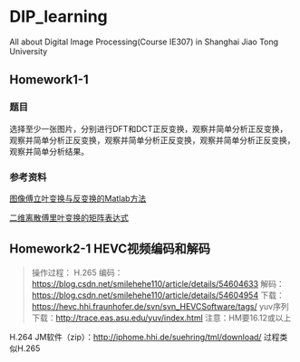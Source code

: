 # DIP_learning
All about Digital Image Processing(Course IE307) in Shanghai Jiao Tong University

## Homework1-1
### 题目
选择至少一张图片，分别进行DFT和DCT正反变换，观察并简单分析正反变换，观察并简单分析正反变换，观察并简单分析正反变换，观察并简单分析正反变换，观察并简单分析结果。
### 参考资料
[图像傅立叶变换与反变换的Matlab方法](https://blog.csdn.net/u014030117/article/details/46389747)

[二维离散傅里叶变换的矩阵表达式](https://blog.csdn.net/revitalise/article/details/83118966)

## Homework2-1 HEVC视频编码和解码
>操作过程：
H.265
编码：https://blog.csdn.net/smilehehe110/article/details/54604633
解码：https://blog.csdn.net/smilehehe110/article/details/54604954
下载：https://hevc.hhi.fraunhofer.de/svn/svn_HEVCSoftware/tags/
yuv序列下载：http://trace.eas.asu.edu/yuv/index.html
注意：HM要16.12或以上

H.264
JM软件（zip）：http://iphome.hhi.de/suehring/tml/download/
过程类似H.265
